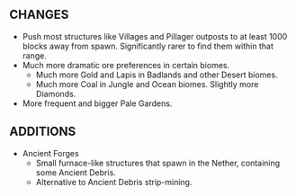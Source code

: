 ## CHANGES

- Push most structures like Villages and Pillager outposts to at least 1000 blocks away from spawn. Significantly rarer to find them within that range.
- Much more dramatic ore preferences in certain biomes.
	- Much more Gold and Lapis in Badlands and other Desert biomes.
	- Much more Coal in Jungle and Ocean biomes. Slightly more Diamonds.
- More frequent and bigger Pale Gardens.


## ADDITIONS

- Ancient Forges
	- Small furnace-like structures that spawn in the Nether, containing some Ancient Debris.
	- Alternative to Ancient Debris strip-mining.